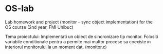 # OS-lab
Lab homework and project (monitor - sync object implementation) for the OS course (2nd year, FMI Unibuc)

Tema proiectului: Implementati un obiect de sincronizare tip monitor. Folositi variabile conditionale pentru a permite mai multor procese sa coexiste ın interiorul monitorului la un moment dat. (monitor.c)
